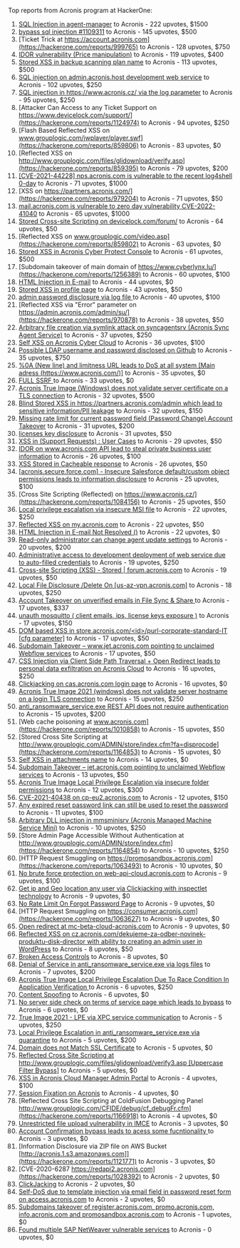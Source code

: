 Top reports from Acronis program at HackerOne:

1. [SQL Injection in agent-manager](https://hackerone.com/reports/962889) to Acronis - 222 upvotes, $1500
2. [bypass sql injection #1109311](https://hackerone.com/reports/1224660) to Acronis - 145 upvotes, $500
3. [Ticket Trick at https://account.acronis.com](https://hackerone.com/reports/999765) to Acronis - 128 upvotes, $750
4. [IDOR vulnerability (Price manipulation)](https://hackerone.com/reports/1403176) to Acronis - 119 upvotes, $400
5. [Stored XSS in backup scanning plan name](https://hackerone.com/reports/961046) to Acronis - 113 upvotes, $500
6. [SQL injection on admin.acronis.host development web service](https://hackerone.com/reports/923020) to Acronis - 102 upvotes, $250
7. [SQL injection in  https://www.acronis.cz/ via the log parameter](https://hackerone.com/reports/1109311) to Acronis - 95 upvotes, $250
8. [Attacker Can Access to any Ticket Support on https://www.devicelock.com/support/](https://hackerone.com/reports/1124974) to Acronis - 94 upvotes, $250
9. [Flash Based Reflected XSS on www.grouplogic.com/jwplayer/player.swf](https://hackerone.com/reports/859806) to Acronis - 83 upvotes, $0
10. [Reflected XSS on http://www.grouplogic.com/files/glidownload/verify.asp](https://hackerone.com/reports/859395) to Acronis - 79 upvotes, $200
11. [[CVE-2021-44228] nps.acronis.com is vulnerable to the recent log4shell 0-day](https://hackerone.com/reports/1425474) to Acronis - 71 upvotes, $1000
12. [XSS on https://partners.acronis.com/](https://hackerone.com/reports/979204) to Acronis - 71 upvotes, $50
13. [ mail.acronis.com is vulnerable to zero day vulnerability CVE-2022-41040](https://hackerone.com/reports/1719719) to Acronis - 65 upvotes, $1000
14. [Stored Cross-site Scripting on devicelock.com/forum/](https://hackerone.com/reports/1122513) to Acronis - 64 upvotes, $50
15. [Reflected XSS on www.grouplogic.com/video.asp](https://hackerone.com/reports/859802) to Acronis - 63 upvotes, $0
16. [Stored XSS in Acronis Cyber Protect Console](https://hackerone.com/reports/1064095) to Acronis - 61 upvotes, $500
17. [Subdomain takeover of main domain of https://www.cyberlynx.lu/](https://hackerone.com/reports/1256389) to Acronis - 60 upvotes, $100
18. [HTML Injection in E-mail](https://hackerone.com/reports/1536899) to Acronis - 44 upvotes, $0
19. [Stored XSS in profile page](https://hackerone.com/reports/1084183) to Acronis - 43 upvotes, $50
20. [admin password disclosure via log file ](https://hackerone.com/reports/1121972) to Acronis - 40 upvotes, $100
21. [Reflected XSS via "Error" parameter on https://admin.acronis.com/admin/su/](https://hackerone.com/reports/970878) to Acronis - 38 upvotes, $50
22. [Arbitrary file creation via symlink attack on syncagentsrv (Acronis Sync Agent Service)](https://hackerone.com/reports/945122) to Acronis - 37 upvotes, $250
23. [Self XSS on Acronis Cyber Cloud](https://hackerone.com/reports/957229) to Acronis - 36 upvotes, $100
24. [Possible LDAP username and password disclosed on Github](https://hackerone.com/reports/1004412) to Acronis - 35 upvotes, $750
25. [%0A (New line) and limitness URL leads to DoS at all system [Main adress (https://www.acronis.com/)]](https://hackerone.com/reports/1382448) to Acronis - 35 upvotes, $0
26. [FULL SSRF ](https://hackerone.com/reports/1241149) to Acronis - 33 upvotes, $0
27. [Acronis True Image  (Windows) does not validate server certificate on a TLS connection](https://hackerone.com/reports/1056144) to Acronis - 32 upvotes, $500
28. [Blind Stored XSS in https://partners.acronis.com/admin which lead to sensitive information/PII leakage](https://hackerone.com/reports/1028820) to Acronis - 32 upvotes, $150
29. [Missing rate limit for current password field (Password Change) Account Takeover](https://hackerone.com/reports/827484) to Acronis - 31 upvotes, $200
30. [licenses key disclosure](https://hackerone.com/reports/1079630) to Acronis - 31 upvotes, $50
31. [XSS in (Support Requests) : User Cases](https://hackerone.com/reports/961226) to Acronis - 29 upvotes, $50
32. [IDOR on www.acronis.com API lead to steal private business user information](https://hackerone.com/reports/1182465) to Acronis - 26 upvotes, $100
33. [XSS Stored in Cacheable  response](https://hackerone.com/reports/1011093) to Acronis - 26 upvotes, $50
34. [[acronis.secure.force.com] - Insecure Salesforce default/custom object permissions leads to information disclosure](https://hackerone.com/reports/1023572) to Acronis - 25 upvotes, $100
35. [Cross Site Scripting (Reflected) on https://www.acronis.cz/](https://hackerone.com/reports/1084156) to Acronis - 25 upvotes, $50
36. [Local privilege escalation via insecure MSI file](https://hackerone.com/reports/1071832) to Acronis - 22 upvotes, $250
37. [Reflected XSS on my.acronis.com](https://hackerone.com/reports/1168962) to Acronis - 22 upvotes, $50
38. [HTML Injection in E-mail Not Resolved ()](https://hackerone.com/reports/1600720) to Acronis - 22 upvotes, $0
39. [Read-only administrator can change agent update settings](https://hackerone.com/reports/1538004) to Acronis - 20 upvotes, $200
40. [Administrative access to development deployment of web service due to auto-filled credentials](https://hackerone.com/reports/923022) to Acronis - 19 upvotes, $250
41. [Cross-site Scripting (XSS) - Stored | forum.acronis.com](https://hackerone.com/reports/1161241) to Acronis - 19 upvotes, $50
42. [Local File Disclosure /Delete On [us-az-vpn.acronis.com]](https://hackerone.com/reports/924407) to Acronis - 18 upvotes, $250
43. [ Account Takeover on unverified emails in File Sync & Share ](https://hackerone.com/reports/906790) to Acronis - 17 upvotes, $337
44. [unauth mosquitto ( client emails, ips, license keys exposure )](https://hackerone.com/reports/1578574) to Acronis - 17 upvotes, $150
45. [DOM based XSS in store.acronis.com/\<id\>/purl-corporate-standard-IT [cfg parameter]](https://hackerone.com/reports/968690) to Acronis - 17 upvotes, $50
46. [Subdomain Takeover – www.jet.acronis.com pointing to unclaimed Webflow services](https://hackerone.com/reports/953719) to Acronis - 17 upvotes, $50
47. [CSS Injection via Client Side Path Traversal + Open Redirect leads to personal data exfiltration on Acronis Cloud](https://hackerone.com/reports/1245165) to Acronis - 16 upvotes, $250
48. [Clickjacking on cas.acronis.com login page](https://hackerone.com/reports/971234) to Acronis - 16 upvotes, $0
49. [Acronis True Image 2021 (windows) does not validate server hostname on a login TLS connection](https://hackerone.com/reports/1070533) to Acronis - 15 upvotes, $250
50. [anti_ransomware_service.exe REST API does not require authentication](https://hackerone.com/reports/858608) to Acronis - 15 upvotes, $200
51. [Web cache poisoning at www.acronis.com](https://hackerone.com/reports/1010858) to Acronis - 15 upvotes, $50
52. [Stored Cross Site Scripting at http://www.grouplogic.com/ADMIN/store/index.cfm?fa=disprocode](https://hackerone.com/reports/1164853) to Acronis - 15 upvotes, $0
53. [Self XSS in attachments name](https://hackerone.com/reports/1536901) to Acronis - 14 upvotes, $0
54. [Subdomain Takeover – jet.acronis.com pointing to unclaimed Webflow services](https://hackerone.com/reports/952166) to Acronis - 13 upvotes, $50
55. [Acronis True Image Local Privilege Escalation via insecure folder permissions](https://hackerone.com/reports/908162) to Acronis - 12 upvotes, $300
56. [CVE-2021-40438 on cp-eu2.acronis.com](https://hackerone.com/reports/1370731) to Acronis - 12 upvotes, $150
57. [Any expired reset password link can still be used to reset the password](https://hackerone.com/reports/1615790) to Acronis - 11 upvotes, $100
58. [Arbitrary DLL injection in mmsminisrv (Acronis Managed Machine Service Mini)](https://hackerone.com/reports/944735) to Acronis - 10 upvotes, $250
59. [Store Admin Page Accessible Without Authentication at http://www.grouplogic.com/ADMIN/store/index.cfm](https://hackerone.com/reports/1164854) to Acronis - 10 upvotes, $250
60. [HTTP Request Smuggling on https://promosandbox.acronis.com](https://hackerone.com/reports/1063493) to Acronis - 10 upvotes, $0
61. [No brute force protection on web-api-cloud.acronis.com](https://hackerone.com/reports/972045) to Acronis - 9 upvotes, $100
62. [Get ip and Geo location any user via Clickjacking with inspectlet technology](https://hackerone.com/reports/998555) to Acronis - 9 upvotes, $0
63. [No Rate Limit On Forgot Password Page](https://hackerone.com/reports/1245529) to Acronis - 9 upvotes, $0
64. [HTTP Request Smuggling on https://consumer.acronis.com](https://hackerone.com/reports/1063627) to Acronis - 9 upvotes, $0
65. [Open redirect at mc-beta-cloud-acronis.com](https://hackerone.com/reports/846389) to Acronis - 9 upvotes, $0
66. [Reflected XSS on cz.acronis.com/dekujeme-za-odber-novinek-produktu-disk-director with ability to creating an admin user in WordPress](https://hackerone.com/reports/935503) to Acronis - 8 upvotes, $50
67. [Broken Access Controls](https://hackerone.com/reports/833735) to Acronis - 8 upvotes, $0
68. [Denial of Service in anti_ransomware_service.exe via logs files](https://hackerone.com/reports/858603) to Acronis - 7 upvotes, $200
69. [Acronis True Image Local Privilege Escalation Due To Race Condition In Application Verification ](https://hackerone.com/reports/1251464) to Acronis - 6 upvotes, $250
70. [Content Spoofing](https://hackerone.com/reports/841630) to Acronis - 6 upvotes, $0
71. [No server side check on terms of service page which leads to bypass](https://hackerone.com/reports/1338256) to Acronis - 6 upvotes, $0
72. [True Image 2021 - LPE via XPC service communication](https://hackerone.com/reports/966494) to Acronis - 5 upvotes, $250
73. [Local Privilege Escalation in anti_ransomware_service.exe via quarantine](https://hackerone.com/reports/858598) to Acronis - 5 upvotes, $200
74. [Domain does not Match SSL Certificate](https://hackerone.com/reports/1341142) to Acronis - 5 upvotes, $0
75. [Reflected Cross Site Scripting at http://www.grouplogic.com/files/glidownload/verify3.asp [Uppercase Filter Bypass]](https://hackerone.com/reports/1167034) to Acronis - 5 upvotes, $0
76. [XSS in Acronis Cloud Manager Admin Portal](https://hackerone.com/reports/1388788) to Acronis - 4 upvotes, $100
77. [Session Fixation on Acronis](https://hackerone.com/reports/1486341) to Acronis - 4 upvotes, $0
78. [Reflected Cross Site Scripting at  ColdFusion Debugging Panel  http://www.grouplogic.com/CFIDE/debug/cf_debugFr.cfm](https://hackerone.com/reports/1166918) to Acronis - 4 upvotes, $0
79. [Unrestricted file upload vulnerability in IMCE](https://hackerone.com/reports/1121317) to Acronis - 3 upvotes, $0
80. [Account Confirmation bypass leads to acess some fucntionality ](https://hackerone.com/reports/1121132) to Acronis - 3 upvotes, $0
81. [Information Disclosure via ZIP file on AWS Bucket [http://acronis.1.s3.amazonaws.com]](https://hackerone.com/reports/1121771) to Acronis - 3 upvotes, $0
82. [CVE-2020-6287  https://redapi2.acronis.com](https://hackerone.com/reports/1028392) to Acronis - 2 upvotes, $0
83. [ClickJacking](https://hackerone.com/reports/947690) to Acronis - 2 upvotes, $0
84. [Self-DoS due to template injection via email field in password reset form on access.acronis.com](https://hackerone.com/reports/1265344) to Acronis - 2 upvotes, $0
85. [Subdomains takeover of  register.acronis.com, promo.acronis.com, info.acronis.com and promosandbox.acronis.com](https://hackerone.com/reports/1018790) to Acronis - 1 upvotes, $0
86. [Found multiple SAP NetWeaver vulnerable services](https://hackerone.com/reports/1103212) to Acronis - 0 upvotes, $0
